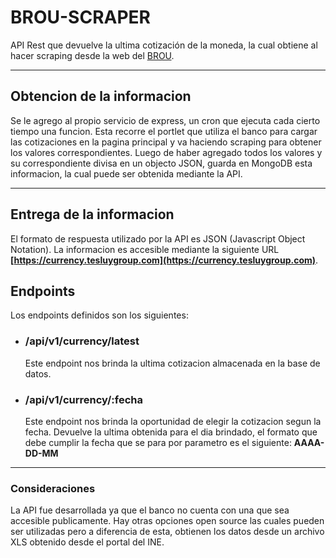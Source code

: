# BROU-SCRAPER
API Rest que devuelve la ultima cotización de la moneda, la cual obtiene al hacer scraping desde la web del [BROU](https://brou.com.uy).
*******************************

## Obtencion de la informacion
Se le agrego al propio servicio de express, un cron que ejecuta cada cierto tiempo una funcion. Esta recorre el portlet que utiliza el banco para cargar las cotizaciones en la pagina principal y va haciendo scraping para obtener los valores correspondientes.
Luego de haber agregado todos los valores y su correspondiente divisa en un objecto JSON, guarda en MongoDB esta informacion, la cual puede ser obtenida mediante la API.

*******************************

## Entrega de la informacion 

El formato de respuesta utilizado por la API es JSON (Javascript Object Notation). La informacion es accesible mediante la siguiente URL
**[https://currency.tesluygroup.com](https://currency.tesluygroup.com)**.

## Endpoints

Los endpoints definidos son los siguientes:

* ### __/api/v1/currency/latest__
   Este endpoint nos brinda la ultima cotizacion almacenada en la base de datos.

* ### __/api/v1/currency/:fecha__
   Este endpoint nos brinda la oportunidad de elegir la cotizacion segun la fecha. Devuelve la ultima obtenida para el dia brindado, el formato que debe cumplir la fecha que se para por parametro es el siguiente: **AAAA-DD-MM**

*******************************************************************

### Consideraciones
La API fue desarrollada ya que el banco no cuenta con una que sea accesible publicamente. Hay otras opciones open source las cuales pueden ser utilizadas pero a diferencia de esta, obtienen los datos desde un archivo XLS obtenido desde el portal del INE.